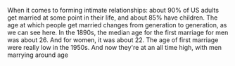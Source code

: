 When it comes to forming intimate relationships: about 90% of US adults get
married at some point in their life, and about 85% have children. The age at
which people get married changes from generation to generation, as we can see
here. In the 1890s, the median age for the first marriage for men was about 26.
And for women, it was about 22. The age of first marriage were really low in
the 1950s. And now they're at an all time high, with men marrying around age
